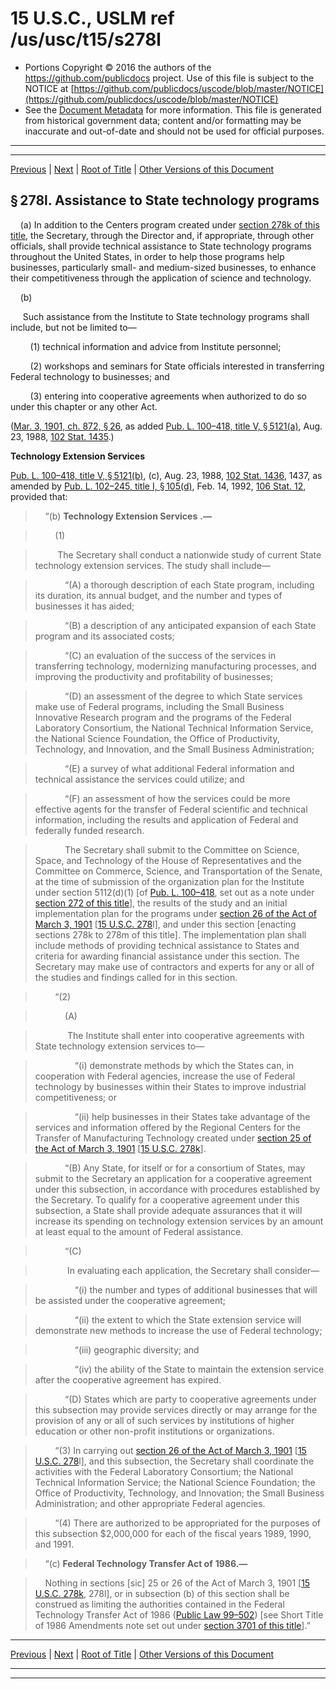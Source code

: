 ---
---

# 15 U.S.C., USLM ref /us/usc/t15/s278l

* Portions Copyright © 2016 the authors of the https://github.com/publicdocs project.
  Use of this file is subject to the NOTICE at [https://github.com/publicdocs/uscode/blob/master/NOTICE](https://github.com/publicdocs/uscode/blob/master/NOTICE)
* See the [Document Metadata](././../../../..//README.md) for more information.
  This file is generated from historical government data; content and/or formatting may be inaccurate and out-of-date and should not be used for official purposes.

----------
----------

[Previous](./../../../..//us/usc/t15/ch7/m__us_usc_t15_s278k.md) | [Next](./../../../..//us/usc/t15/ch7/m__us_usc_t15_s278m.md) | [Root of Title](./../../../../) | [Other Versions of this Document](https://publicdocs.github.io/go/links?ns=uslm&ref=%2Fus%2Fusc%2Ft15%2Fs278l)

## § 278l. Assistance to State technology programs

    (a) In addition to the Centers program created under [section 278k of this title][/us/usc/t15/s278k], the Secretary, through the Director and, if appropriate, through other officials, shall provide technical assistance to State technology programs throughout the United States, in order to help those programs help businesses, particularly small- and medium-sized businesses, to enhance their competitiveness through the application of science and technology.

    (b)

     Such assistance from the Institute to State technology programs shall include, but not be limited to—

        (1) technical information and advice from Institute personnel;

        (2) workshops and seminars for State officials interested in transferring Federal technology to businesses; and

        (3) entering into cooperative agreements when authorized to do so under this chapter or any other Act.

([Mar. 3, 1901, ch. 872, § 26][/us/act/1901-03-03/ch872/s26], as added [Pub. L. 100–418, title V, § 5121(a)][/us/pl/100/418/s5121/a], Aug. 23, 1988, [102 Stat. 1435][/us/stat/102/1435].)

 __Technology Extension Services__ 

[Pub. L. 100–418, title V, § 5121(b)][/us/pl/100/418/s5121/b], (c), Aug. 23, 1988, [102 Stat. 1436][/us/stat/102/1436], 1437, as amended by [Pub. L. 102–245, title I, § 105(d)][/us/pl/102/245/s105/d], Feb. 14, 1992, [106 Stat. 12][/us/stat/106/12], provided that:

>     “(b)  __Technology Extension Services__  __.—__ 

>         (1)

>          The Secretary shall conduct a nationwide study of current State technology extension services. The study shall include—

>             “(A) a thorough description of each State program, including its duration, its annual budget, and the number and types of businesses it has aided;

>             “(B) a description of any anticipated expansion of each State program and its associated costs;

>             “(C) an evaluation of the success of the services in transferring technology, modernizing manufacturing processes, and improving the productivity and profitability of businesses;

>             “(D) an assessment of the degree to which State services make use of Federal programs, including the Small Business Innovative Research program and the programs of the Federal Laboratory Consortium, the National Technical Information Service, the National Science Foundation, the Office of Productivity, Technology, and Innovation, and the Small Business Administration;

>             “(E) a survey of what additional Federal information and technical assistance the services could utilize; and

>             “(F) an assessment of how the services could be more effective agents for the transfer of Federal scientific and technical information, including the results and application of Federal and federally funded research.

>             The Secretary shall submit to the Committee on Science, Space, and Technology of the House of Representatives and the Committee on Commerce, Science, and Transportation of the Senate, at the time of submission of the organization plan for the Institute under section 5112(d)(1) \[of [Pub. L. 100–418][/us/pl/100/418], set out as a note under [section 272 of this title][/us/usc/t15/s272]\], the results of the study and an initial implementation plan for the programs under [section 26 of the Act of March 3, 1901][/us/act/1901-03-03/s26] \[[15 U.S.C. 278][/us/usc/t15/s278]l\], and under this section \[enacting sections 278k to 278m of this title\]. The implementation plan shall include methods of providing technical assistance to States and criteria for awarding financial assistance under this section. The Secretary may make use of contractors and experts for any or all of the studies and findings called for in this section.

>         “(2)

>             (A)

>              The Institute shall enter into cooperative agreements with State technology extension services to—

>                 “(i) demonstrate methods by which the States can, in cooperation with Federal agencies, increase the use of Federal technology by businesses within their States to improve industrial competitiveness; or

>                 “(ii) help businesses in their States take advantage of the services and information offered by the Regional Centers for the Transfer of Manufacturing Technology created under [section 25 of the Act of March 3, 1901][/us/act/1901-03-03/s25] \[[15 U.S.C. 278k][/us/usc/t15/s278k]\].

>             “(B) Any State, for itself or for a consortium of States, may submit to the Secretary an application for a cooperative agreement under this subsection, in accordance with procedures established by the Secretary. To qualify for a cooperative agreement under this subsection, a State shall provide adequate assurances that it will increase its spending on technology extension services by an amount at least equal to the amount of Federal assistance.

>             “(C)

>              In evaluating each application, the Secretary shall consider—

>                 “(i) the number and types of additional businesses that will be assisted under the cooperative agreement;

>                 “(ii) the extent to which the State extension service will demonstrate new methods to increase the use of Federal technology;

>                 “(iii) geographic diversity; and

>                 “(iv) the ability of the State to maintain the extension service after the cooperative agreement has expired.

>             “(D) States which are party to cooperative agreements under this subsection may provide services directly or may arrange for the provision of any or all of such services by institutions of higher education or other non-profit institutions or organizations.

>         “(3) In carrying out [section 26 of the Act of March 3, 1901][/us/act/1901-03-03/s26] \[[15 U.S.C. 278][/us/usc/t15/s278]l\], and this subsection, the Secretary shall coordinate the activities with the Federal Laboratory Consortium; the National Technical Information Service; the National Science Foundation; the Office of Productivity, Technology, and Innovation; the Small Business Administration; and other appropriate Federal agencies.

>         “(4) There are authorized to be appropriated for the purposes of this subsection $2,000,000 for each of the fiscal years 1989, 1990, and 1991.

>     “(c)  __Federal Technology Transfer Act of__  __1986.—__ 

>     Nothing in sections \[sic\] 25 or 26 of the Act of March 3, 1901 \[[15 U.S.C. 278k][/us/usc/t15/s278k], 278l\], or in subsection (b) of this section shall be construed as limiting the authorities contained in the Federal Technology Transfer Act of 1986 ([Public Law 99–502][/us/pl/99/502]) \[see Short Title of 1986 Amendments note set out under [section 3701 of this title][/us/usc/t15/s3701]\].”

----------

[Previous](./../../../..//us/usc/t15/ch7/m__us_usc_t15_s278k.md) | [Next](./../../../..//us/usc/t15/ch7/m__us_usc_t15_s278m.md) | [Root of Title](./../../../../) | [Other Versions of this Document](https://publicdocs.github.io/go/links?ns=uslm&ref=%2Fus%2Fusc%2Ft15%2Fs278l)

----------
----------

[/us/usc/t15/s278k]: https://publicdocs.github.io/go/links?ns=uslm&ref=%2Fus%2Fusc%2Ft15%2Fs278k
[/us/act/1901-03-03/ch872/s26]: https://publicdocs.github.io/go/links?ns=uslm&ref=%2Fus%2Fact%2F1901-03-03%2Fch872%2Fs26
[/us/pl/100/418/s5121/a]: https://publicdocs.github.io/go/links?ns=uslm&ref=%2Fus%2Fpl%2F100%2F418%2Fs5121%2Fa
[/us/stat/102/1435]: https://publicdocs.github.io/go/links?ns=uslm&ref=%2Fus%2Fstat%2F102%2F1435
[/us/pl/100/418/s5121/b]: https://publicdocs.github.io/go/links?ns=uslm&ref=%2Fus%2Fpl%2F100%2F418%2Fs5121%2Fb
[/us/stat/102/1436]: https://publicdocs.github.io/go/links?ns=uslm&ref=%2Fus%2Fstat%2F102%2F1436
[/us/pl/102/245/s105/d]: https://publicdocs.github.io/go/links?ns=uslm&ref=%2Fus%2Fpl%2F102%2F245%2Fs105%2Fd
[/us/stat/106/12]: https://publicdocs.github.io/go/links?ns=uslm&ref=%2Fus%2Fstat%2F106%2F12
[/us/pl/100/418]: https://publicdocs.github.io/go/links?ns=uslm&ref=%2Fus%2Fpl%2F100%2F418
[/us/usc/t15/s272]: https://publicdocs.github.io/go/links?ns=uslm&ref=%2Fus%2Fusc%2Ft15%2Fs272
[/us/act/1901-03-03/s26]: https://publicdocs.github.io/go/links?ns=uslm&ref=%2Fus%2Fact%2F1901-03-03%2Fs26
[/us/usc/t15/s278]: https://publicdocs.github.io/go/links?ns=uslm&ref=%2Fus%2Fusc%2Ft15%2Fs278
[/us/act/1901-03-03/s25]: https://publicdocs.github.io/go/links?ns=uslm&ref=%2Fus%2Fact%2F1901-03-03%2Fs25
[/us/usc/t15/s278k]: https://publicdocs.github.io/go/links?ns=uslm&ref=%2Fus%2Fusc%2Ft15%2Fs278k
[/us/act/1901-03-03/s26]: https://publicdocs.github.io/go/links?ns=uslm&ref=%2Fus%2Fact%2F1901-03-03%2Fs26
[/us/usc/t15/s278]: https://publicdocs.github.io/go/links?ns=uslm&ref=%2Fus%2Fusc%2Ft15%2Fs278
[/us/usc/t15/s278k]: https://publicdocs.github.io/go/links?ns=uslm&ref=%2Fus%2Fusc%2Ft15%2Fs278k
[/us/pl/99/502]: https://publicdocs.github.io/go/links?ns=uslm&ref=%2Fus%2Fpl%2F99%2F502
[/us/usc/t15/s3701]: https://publicdocs.github.io/go/links?ns=uslm&ref=%2Fus%2Fusc%2Ft15%2Fs3701


